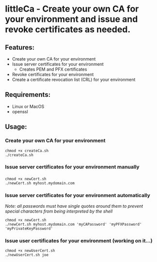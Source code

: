 # littleCa - Create your own CA for your environment and issue and revoke certificates as needed.

## Features:

* Create your own CA for your environment
* Issue server certificates for your environment
    * Creates PEM and PFX certificates
* Revoke certificates for your environment
* Create a certificate revocation list (CRL) for your environment

## Requirements:

* Linux or MacOS
* openssl

## Usage:

### Create your own CA for your environment

```shell
chmod +x createCa.sh
./createCa.sh
```

### Issue server certificates for your environment manually

###  

```shell
chmod +x newCert.sh
./newCert.sh myhost.mydomain.com
```

### Issue server certificates for your environment automatically

*Note: all passwords must have single quotes around them to prevent special characters from being interpreted by the
shell*

```shell
chmod +x newCert.sh
./newCert.sh myhost.mydomain.com 'myCAPassword' 'myPFXPassword' 'myPrivateKeyPassword'
```

### Issue user certificates for your environment (working on it...)

```shell
chmod +x newUserCert.sh
./newUserCert.sh joe
```
